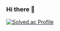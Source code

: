 ### Hi there 👋


[![Solved.ac Profile](http://mazassumnida.wtf/api/v2/generate_badge?boj=aaaa727)](https://solved.ac/aaaa727/)


<!--
**kkminseok/kkminseok** is a ✨ _special_ ✨ repository because its `README.md` (this file) appears on your GitHub profile.

Here are some ideas to get you started:

- 🔭 I’m currently working on ...
- 🌱 I’m currently learning ...
- 👯 I’m looking to collaborate on ...
- 🤔 I’m looking for help with ...
- 💬 Ask me about ...
- 📫 How to reach me: ...
- 😄 Pronouns: ...
- ⚡ Fun fact: ...
-->

